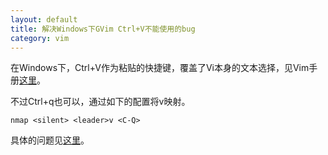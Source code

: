 ```yaml
---
layout: default
title: 解决Windows下GVim Ctrl+V不能使用的bug
category: vim
---
```


在Windows下，Ctrl+V作为粘贴的快捷键，覆盖了Vi本身的文本选择，见Vim手册[这里](http://vimdoc.sourceforge.net/htmldoc/visual.html)。

不过Ctrl+q也可以，通过如下的配置将v映射。

`nmap <silent> <leader>v <C-Q>`

具体的问题见[这里](http://stackoverflow.com/questions/426896/vim-ctrl-v-conflict-with-windows-paste)。
